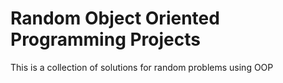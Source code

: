 # Random Object Oriented Programming Projects
This is a collection of solutions for random problems using OOP
